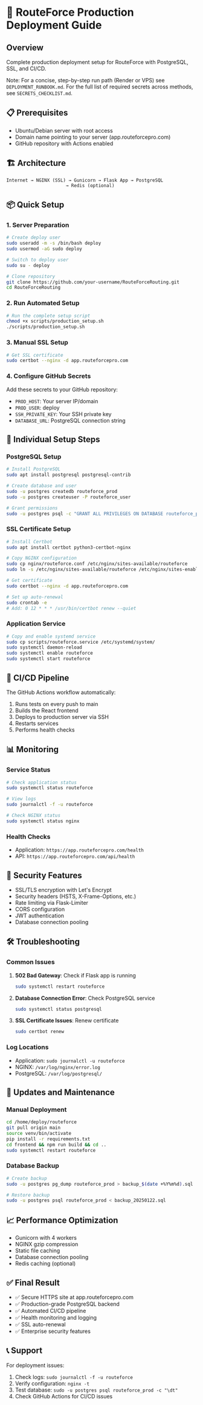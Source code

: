 # 🚀 RouteForce Production Deployment Guide

## Overview
Complete production deployment setup for RouteForce with PostgreSQL, SSL, and CI/CD.

Note: For a concise, step-by-step run path (Render or VPS) see `DEPLOYMENT_RUNBOOK.md`. For the full list of required secrets across methods, see `SECRETS_CHECKLIST.md`.

## 📋 Prerequisites
- Ubuntu/Debian server with root access
- Domain name pointing to your server (app.routeforcepro.com)
- GitHub repository with Actions enabled

## 🏗️ Architecture
```
Internet → NGINX (SSL) → Gunicorn → Flask App → PostgreSQL
                      → Redis (optional)
```

## 📦 Quick Setup

### 1. Server Preparation
```bash
# Create deploy user
sudo useradd -m -s /bin/bash deploy
sudo usermod -aG sudo deploy

# Switch to deploy user
sudo su - deploy

# Clone repository
git clone https://github.com/your-username/RouteForceRouting.git
cd RouteForceRouting
```

### 2. Run Automated Setup
```bash
# Run the complete setup script
chmod +x scripts/production_setup.sh
./scripts/production_setup.sh
```

### 3. Manual SSL Setup
```bash
# Get SSL certificate
sudo certbot --nginx -d app.routeforcepro.com
```

### 4. Configure GitHub Secrets
Add these secrets to your GitHub repository:
- `PROD_HOST`: Your server IP/domain
- `PROD_USER`: deploy
- `SSH_PRIVATE_KEY`: Your SSH private key
- `DATABASE_URL`: PostgreSQL connection string

## 🔧 Individual Setup Steps

### PostgreSQL Setup
```bash
# Install PostgreSQL
sudo apt install postgresql postgresql-contrib

# Create database and user
sudo -u postgres createdb routeforce_prod
sudo -u postgres createuser -P routeforce_user

# Grant permissions
sudo -u postgres psql -c "GRANT ALL PRIVILEGES ON DATABASE routeforce_prod TO routeforce_user;"
```

### SSL Certificate Setup
```bash
# Install Certbot
sudo apt install certbot python3-certbot-nginx

# Copy NGINX configuration
sudo cp nginx/routeforce.conf /etc/nginx/sites-available/routeforce
sudo ln -s /etc/nginx/sites-available/routeforce /etc/nginx/sites-enabled/

# Get certificate
sudo certbot --nginx -d app.routeforcepro.com

# Set up auto-renewal
sudo crontab -e
# Add: 0 12 * * * /usr/bin/certbot renew --quiet
```

### Application Service
```bash
# Copy and enable systemd service
sudo cp scripts/routeforce.service /etc/systemd/system/
sudo systemctl daemon-reload
sudo systemctl enable routeforce
sudo systemctl start routeforce
```

## 🚀 CI/CD Pipeline
The GitHub Actions workflow automatically:
1. Runs tests on every push to main
2. Builds the React frontend
3. Deploys to production server via SSH
4. Restarts services
5. Performs health checks

## 📊 Monitoring

### Service Status
```bash
# Check application status
sudo systemctl status routeforce

# View logs
sudo journalctl -f -u routeforce

# Check NGINX status
sudo systemctl status nginx
```

### Health Checks
- Application: `https://app.routeforcepro.com/health`
- API: `https://app.routeforcepro.com/api/health`

## 🔐 Security Features
- SSL/TLS encryption with Let's Encrypt
- Security headers (HSTS, X-Frame-Options, etc.)
- Rate limiting via Flask-Limiter
- CORS configuration
- JWT authentication
- Database connection pooling

## 🛠️ Troubleshooting

### Common Issues
1. **502 Bad Gateway**: Check if Flask app is running
   ```bash
   sudo systemctl restart routeforce
   ```

2. **Database Connection Error**: Check PostgreSQL service
   ```bash
   sudo systemctl status postgresql
   ```

3. **SSL Certificate Issues**: Renew certificate
   ```bash
   sudo certbot renew
   ```

### Log Locations
- Application: `sudo journalctl -u routeforce`
- NGINX: `/var/log/nginx/error.log`
- PostgreSQL: `/var/log/postgresql/`

## 🔄 Updates and Maintenance

### Manual Deployment
```bash
cd /home/deploy/routeforce
git pull origin main
source venv/bin/activate
pip install -r requirements.txt
cd frontend && npm run build && cd ..
sudo systemctl restart routeforce
```

### Database Backup
```bash
# Create backup
sudo -u postgres pg_dump routeforce_prod > backup_$(date +%Y%m%d).sql

# Restore backup
sudo -u postgres psql routeforce_prod < backup_20250122.sql
```

## 📈 Performance Optimization
- Gunicorn with 4 workers
- NGINX gzip compression
- Static file caching
- Database connection pooling
- Redis caching (optional)

## ✅ Final Result
- ✅ Secure HTTPS site at app.routeforcepro.com
- ✅ Production-grade PostgreSQL backend
- ✅ Automated CI/CD pipeline
- ✅ Health monitoring and logging
- ✅ SSL auto-renewal
- ✅ Enterprise security features

## 📞 Support
For deployment issues:
1. Check logs: `sudo journalctl -f -u routeforce`
2. Verify configuration: `nginx -t`
3. Test database: `sudo -u postgres psql routeforce_prod -c "\dt"`
4. Check GitHub Actions for CI/CD issues
